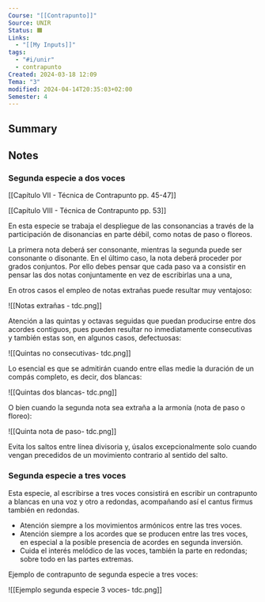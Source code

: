 ```yaml
---
Course: "[[Contrapunto]]"
Source: UNIR
Status: 🟧
Links:
  - "[[My Inputs]]"
tags:
  - "#i/unir"
  - contrapunto
Created: 2024-03-18 12:09
Tema: "3"
modified: 2024-04-14T20:35:03+02:00
Semester: 4
---
```

## Summary


## Notes

### Segunda especie a dos voces

[[Capítulo VII - Técnica de Contrapunto pp. 45-47]]

[[Capítulo VIII - Técnica de Contrapunto pp. 53]]

En esta especie se trabaja el despliegue de las consonancias a través de la participación de disonancias en parte débil, como notas de paso o floreos.

La primera nota deberá ser consonante, mientras la segunda puede ser consonante o disonante. En el último caso, la nota deberá proceder por grados conjuntos.
Por ello debes pensar que cada paso va a consistir en pensar las dos notas conjuntamente en vez de escribirlas una a una,

En otros casos el empleo de notas extrañas puede resultar muy ventajoso:

![[Notas extrañas - tdc.png]]

Atención a las quintas y octavas seguidas que puedan producirse entre dos acordes contiguos, pues pueden resultar no inmediatamente consecutivas y también estas son, en algunos casos, defectuosas:

![[Quintas no consecutivas- tdc.png]]

Lo esencial es que se admitirán cuando entre ellas medie la duración de un  compás completo, es decir, dos blancas:

![[Quintas dos blancas- tdc.png]]

O bien cuando la segunda nota sea extraña a la armonía (nota de paso o floreo):

![[Quinta nota de paso- tdc.png]]

Evita los saltos entre línea divisoria y, úsalos excepcionalmente solo cuando vengan precedidos de un movimiento contrario al sentido del salto.

### Segunda especie a tres voces

Esta especie, al escribirse a tres voces consistirá en escribir un contrapunto a blancas en una voz y otro a redondas, acompañando así el cantus firmus también en redondas.

- Atención siempre a los movimientos armónicos entre las tres voces.
- Atención siempre a los acordes que se producen entre las tres voces, en especial a la posible presencia de acordes en segunda inversión.
- Cuida el interés melódico de las voces, también la parte en redondas; sobre todo en las partes extremas.

Ejemplo de contrapunto de segunda especie a tres voces:

![[Ejemplo segunda especie 3 voces- tdc.png]]




